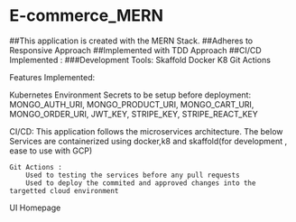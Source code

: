 # E-commerce_MERN
  
  ##This application is created with the MERN Stack.
    ##Adheres to Responsive Approach
    ##Implemented with TDD Approach
    ##CI/CD Implemented : 
        ###Development Tools:
            Skaffold 
            Docker
            K8
            Git Actions

  Features Implemented:
    
  Kubernetes Environment Secrets to be setup before deployment:
    MONGO_AUTH_URI, 
    MONGO_PRODUCT_URI, 
    MONGO_CART_URI, 
    MONGO_ORDER_URI, 
    JWT_KEY, 
    STRIPE_KEY, 
    STRIPE_REACT_KEY
  
  
  CI/CD:
    This application follows the microservices architecture.
    The below Services are containerized using docker,k8 and skaffold(for development , ease to use with GCP)

    Git Actions :
        Used to testing the services before any pull requests
        Used to deploy the commited and approved changes into the targetted cloud environment
        
   
 UI Homepage
